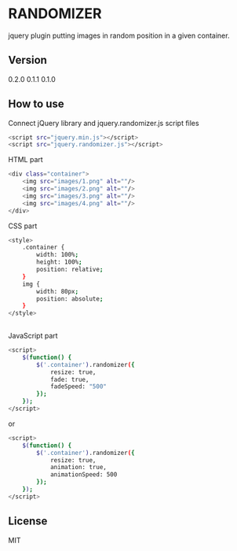 RANDOMIZER
==========

jquery plugin putting images in random position in a given container.

Version
----
0.2.0
0.1.1
0.1.0

How to use
--------------

Connect jQuery library and jquery.randomizer.js script files

```sh
<script src="jquery.min.js"></script>
<script src="jquery.randomizer.js"></script>
```

HTML part
```sh
<div class="container">
	<img src="images/1.png" alt=""/>
	<img src="images/2.png" alt=""/>
	<img src="images/3.png" alt=""/>
	<img src="images/4.png" alt=""/>
</div>
```

CSS part

```sh
<style>
	.container {
		width: 100%;
		height: 100%;
		position: relative;
	}
	img {
		width: 80px;
		position: absolute;
	}
</style>
    
```

JavaScript part

```sh
<script>
	$(function() {
		$('.container').randomizer({
			resize: true,
			fade: true,
			fadeSpeed: "500"
		});
	});
</script>
```

or

```sh
<script>
	$(function() {
		$('.container').randomizer({
			resize: true,
			animation: true,
			animationSpeed: 500
		});
	});
</script>
```


License
----

MIT